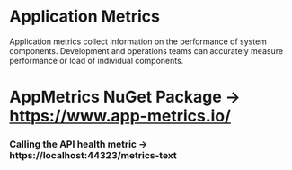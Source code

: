 # Application Metrics
Application metrics collect information on the performance of system components.  Development and operations teams can accurately measure performance or load of individual components. 


# AppMetrics NuGet Package -> https://www.app-metrics.io/

### Calling the API health metric -> https://localhost:44323/metrics-text

